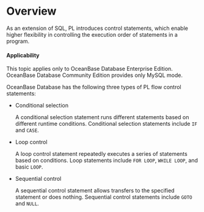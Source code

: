 Overview
=======================

As an extension of SQL, PL introduces control statements, which enable higher flexibility in controlling the execution order of statements in a program.

<main id="notice" >
    <h4>Applicability</h4>
    <p>This topic applies only to OceanBase Database Enterprise Edition. OceanBase Database Community Edition provides only MySQL mode. </p>
  </main>

OceanBase Database has the following three types of PL flow control statements:

* Conditional selection

   A conditional selection statement runs different statements based on different runtime conditions. Conditional selection statements include `IF` and `CASE`.


* Loop control

   A loop control statement repeatedly executes a series of statements based on conditions. Loop statements include `FOR LOOP`, `WHILE LOOP`, and basic `LOOP`.


* Sequential control

   A sequential control statement allows transfers to the specified statement or does nothing. Sequential control statements include `GOTO` and `NULL`.





